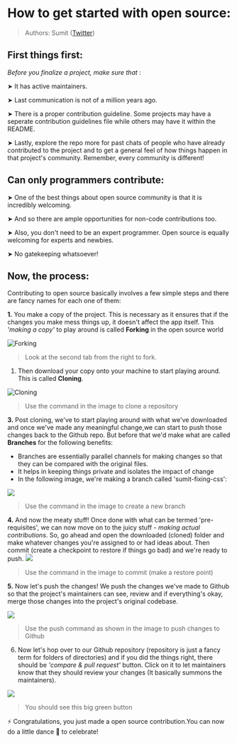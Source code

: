 # How to get started with open source:

> Authors: Sumit ([Twitter](https://twitter.com/sumitsaurabh927))

## First things first:

*Before you finalize a project, make sure that* :

➤ It has active maintainers.

➤ Last communication is not of a million years ago.

➤ There is a proper contribution guideline. Some projects may have a seperate contribution guidelines file while others may have it within the README.

➤ Lastly, explore the repo more for past chats of people who have already contributed to the project and to get a general feel of how things happen in that project's community. Remember, every community is different!

## Can only programmers contribute:

➤ One of the best things about open source community is that it is incredibly welcoming.

➤ And so there are ample opportunities for non-code contributions too.

➤ Also, you don't need to be an expert programmer. Open source is equally welcoming for experts and newbies.

➤ No gatekeeping whatsoever!

## Now, the process:

Contributing to open source basically involves a few simple steps and there are fancy names for each one of them:

**1.**  You make a copy of the project. This is necessary as it ensures that if the changes you make mess things up, it doesn't affect the app itself. This *'making a copy'* to play around is called **Forking** in the open source world

![Forking ](./assets/open-source-contributions/forkingExample.jpeg)
> Look at the second tab from the right to fork.

1. Then download your copy onto your machine to start playing around. This is called **Cloning**.

![Cloning](./assets/open-source-contributions/cloningCommand.jpeg)

> Use the command in the image to clone a repository

**3.** Post cloning, we've to start playing around with what we've downloaded and once we've made any meaningful change,we can start to push those changes back to the Github repo. But before that we'd make what are called **Branches** for the following benefits:

   - Branches are essentially parallel channels for making changes so that they can be compared with the original files.
   - It helps in keeping things private and isolates the impact of change
   - In the following image, we're making a branch called 'sumit-fixing-css':

![](./assets/open-source-contributions/branching.jpeg)

> Use the command in the image to create a new branch

**4.** And now the meaty stuff! Once done with what can be termed 'pre-requisites', we can now move on to the juicy stuff - *making actual contributions*. So, go ahead and open the downloaded (cloned) folder and make whatever changes you're assigned to or had ideas about. Then commit (create a checkpoint to restore if things go bad) and we're ready to push.
![](assets/commit.jpeg)
> Use the command in the image to commit (make a restore point)

**5.** Now let's push the changes! We push the changes we've made to Github so that the project's maintainers can see, review and if everything's okay, merge those changes into the project's original codebase.

![](assets/push.jpeg)
> Use the push command as shown in the image to push changes to Github

6. Now let's hop over to our Github repository (repository is just a fancy term for folders of directories) and if you did the things right, there should be *'compare & pull request'* button. Click on it to let maintainers know that they should review your changes (It basically summons the maintainers).

![](assets/create-a-pull-request.png)
> You should see this big green button


⚡ Congratulations, you just made a open source contribution.You can now do a little dance 🕺 to celebrate!
